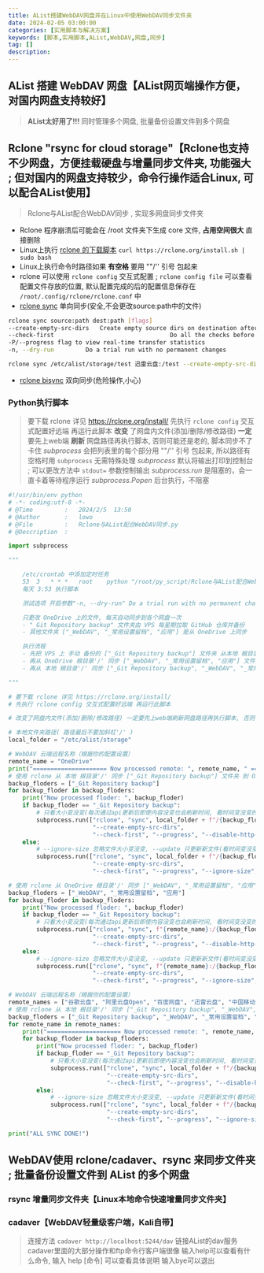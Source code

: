 ```yaml
---
title: AList搭建WebDAV网盘并在Linux中使用WebDAV同步文件夹
date: 2024-02-05 03:00:00
categories: [实用脚本与解决方案]
keywords: [脚本,实用脚本,AList,WebDAV,网盘,同步]
tag: []
description:
---
```

## AList 搭建 WebDAV 网盘【AList网页端操作方便，对国内网盘支持较好】

> **AList太好用了!!!** 同时管理多个网盘, 批量备份设置文件到多个网盘

## Rclone "rsync for cloud storage"【Rclone也支持不少网盘，方便挂载硬盘与增量同步文件夹, 功能强大 ; 但对国内的网盘支持较少，命令行操作适合Linux, 可以配合AList使用】

> Rclone与AList配合WebDAV同步 , 实现多网盘同步文件夹

- Rclone 程序崩溃后可能会在 /root 文件夹下生成 core 文件, **占用空间很大** 直接删除
- Linux上执行 [rclone 的下载脚本](https://rclone.org/install/) ``curl https://rclone.org/install.sh | sudo bash``
- Linux上执行命令时路径如果 **有空格** 要用 ""/'' 引号 包起来
- rclone 可以使用 ``rclone config`` 交互式配置 ; ``rclone config file`` 可以查看配置文件存放的位置, 默认配置完成的后的配置信息保存在 ``/root/.config/rclone/rclone.conf`` 中
- [rclone sync](https://rclone.org/commands/rclone_sync/) 单向同步(安全,不会更改source:path中的文件)

```bash
rclone sync source:path dest:path [flags]
--create-empty-src-dirs   Create empty source dirs on destination after sync
--check-first                                 Do all the checks before starting transfers
-P/--progress flag to view real-time transfer statistics
-n, --dry-run         Do a trial run with no permanent changes

rclone sync /etc/alist/storage/test 迅雷云盘:/test --create-empty-src-dirs --check-first --progress
```

- [rclone bisync](https://rclone.org/commands/rclone_bisync/) 双向同步(危险操作,小心)

### Python执行脚本

> 要下载 rclone 详见 https://rclone.org/install/
> 先执行 ``rclone config`` 交互式配置好远端 再运行此脚本
> **改变** 了网盘内文件(添加/删除/修改路径) **一定** 要先上web端 **刷新** 网盘路径再执行脚本, 否则可能还是老的, 脚本同步不了卡住
> *subprocess* 会把列表里的每个部分用 ""/'' 引号 包起来, 所以路径有空格时用 ``subprocess`` 无需特殊处理
> *subprocess* 默认将输出打印到控制台 ; 可以更改方法中 ``stdout=`` 参数控制输出
> *subprocess.run* 是阻塞的，会一直卡着等待程序运行
> *subprocess.Popen* 后台执行，不阻塞

```python
#!/usr/bin/env python
# -*- coding:utf-8 -*-
# @Time         :   2024/2/5  13:50
# @Author       :   lowo
# @File         :   Rclone与AList配合WebDAV同步.py
# @Description  :

import subprocess

"""

    /etc/crontab 中添加定时任务
    53  3   * * *   root    python "/root/py_script/Rclone与AList配合WebDAV同步.py" >/dev/null 2>&1
    每天 3:53 执行脚本

    测试选项 开启参数"-n, --dry-run" Do a trial run with no permanent changes

    只更改 OneDrive 上的文件, 每天自动同步到各个网盘一次
    - "_Git Repository backup" 文件夹由 VPS 每星期拉取 GitHub 仓库并备份
    - 其他文件夹 ["_WebDAV", "_常用设置留档", "应用"] 是从 OneDrive 上同步

    执行流程
    - 先把 VPS 上 手动 备份的 ["_Git Repository backup"] 文件夹 从本地 根目录'/' 同步到 OneDrive 根目录'/'下
    - 再从 OneDrive 根目录'/' 同步 ["_WebDAV", "_常用设置留档", "应用"] 文件夹 到 本地 根目录'/'下
    - 再从 本地 根目录'/' 同步 ["_Git Repository backup", "_WebDAV", "_常用设置留档", "应用"] 文件夹 到 remote_names 的 "/_同步/" 目录下

"""

# 要下载 rclone 详见 https://rclone.org/install/
# 先执行 rclone config 交互式配置好远端 再运行此脚本

# 改变了网盘内文件(添加/删除/修改路径) 一定要先上web端刷新网盘路径再执行脚本, 否则可能还是老的, 脚本同步不了卡住

# 本地文件夹路径( 路径最后不要加斜杠'/' )
local_folder = "/etc/alist/storage"

# WebDAV 云端远程名称（根据你的配置设置）
remote_name = "OneDrive"
print("===================== Now processed remote: ", remote_name, " =====================")
# 使用 rclone 从 本地 根目录'/' 同步 ["_Git Repository backup"] 文件夹 到 OneDrive 根目录'/'下
backup_floders = ["_Git Repository backup"]
for backup_floder in backup_floders:
    print("Now processed floder: ", backup_floder)
    if backup_floder == "_Git Repository backup":
        # 只看大小变没变(每次通过api更新后即使内容没变也会刷新时间, 看时间变没变的话文件夹内所有文件都会需要传, 浪费上传量)
        subprocess.run(["rclone", "sync", local_folder + f"/{backup_floder}", f"{remote_name}:/{backup_floder}",
                        "--create-empty-src-dirs",
                        "--check-first", "--progress", "--disable-http-keep-alives"])
    else:
        # --ignore-size 忽略文件大小变没变, --update 只更新新文件(看时间变没变), --disable-http-keep-alives 防止长时间连接断开
        subprocess.run(["rclone", "sync", local_folder + f"/{backup_floder}", f"{remote_name}:/{backup_floder}",
                        "--create-empty-src-dirs",
                        "--check-first", "--progress", "--ignore-size", "--update", "--disable-http-keep-alives"])

# 使用 rclone 从 OneDrive 根目录'/' 同步 ["_WebDAV", "_常用设置留档", "应用"] 文件夹 到 本地 根目录'/'下
backup_floders = ["_WebDAV", "_常用设置留档", "应用"]
for backup_floder in backup_floders:
    print("Now processed floder: ", backup_floder)
    if backup_floder == "_Git Repository backup":
        # 只看大小变没变(每次通过api更新后即使内容没变也会刷新时间, 看时间变没变的话文件夹内所有文件都会需要传, 浪费上传量)
        subprocess.run(["rclone", "sync", f"{remote_name}:/{backup_floder}", local_folder + f"/{backup_floder}",
                        "--create-empty-src-dirs",
                        "--check-first", "--progress", "--disable-http-keep-alives"])
    else:
        # --ignore-size 忽略文件大小变没变, --update 只更新新文件(看时间变没变), --disable-http-keep-alives 防止长时间连接断开
        subprocess.run(["rclone", "sync", f"{remote_name}:/{backup_floder}", local_folder + f"/{backup_floder}",
                        "--create-empty-src-dirs",
                        "--check-first", "--progress", "--ignore-size", "--update", "--disable-http-keep-alives"])

# WebDAV 云端远程名称（根据你的配置设置）
remote_names = ["谷歌云盘", "阿里云盘Open", "百度网盘", "迅雷云盘", "中国移动云盘"]  # [, "天翼云盘客户端", "Yandex网盘"]
# 使用 rclone 从 本地 根目录'/' 同步 ["_Git Repository backup", "_WebDAV", "_常用设置留档", "应用"] 文件夹 到 remote_names 的 "/_同步/" 目录下
backup_floders = ["_Git Repository backup", "_WebDAV", "_常用设置留档", "应用"]
for remote_name in remote_names:
    print("===================== Now processed remote: ", remote_name, " =====================")
    for backup_floder in backup_floders:
        print("Now processed floder: ", backup_floder)
        if backup_floder == "_Git Repository backup":
            # 只看大小变没变(每次通过api更新后即使内容没变也会刷新时间, 看时间变没变的话文件夹内所有文件都会需要传, 浪费上传量)
            subprocess.run(["rclone", "sync", local_folder + f"/{backup_floder}", f"{remote_name}:/_同步/{backup_floder}",
                            "--create-empty-src-dirs",
                            "--check-first", "--progress", "--disable-http-keep-alives"])
        else:
            # --ignore-size 忽略文件大小变没变, --update 只更新新文件(看时间变没变), --disable-http-keep-alives 防止长时间连接断开
            subprocess.run(["rclone", "sync", local_folder + f"/{backup_floder}", f"{remote_name}:/_同步/{backup_floder}",
                            "--create-empty-src-dirs",
                            "--check-first", "--progress", "--ignore-size", "--update", "--disable-http-keep-alives"])

print("ALL SYNC DONE!")
```

## WebDAV使用 rclone/cadaver、rsync 来同步文件夹 ; 批量备份设置文件到 AList 的多个网盘

### rsync 增量同步文件夹【Linux本地命令快速增量同步文件夹】

### cadaver【WebDAV轻量级客户端，Kali自带】

> 连接方法 ``cadaver http://localhost:5244/dav`` 链接AList的dav服务
> cadaver里面的大部分操作和ftp命令行客户端很像
> 输入help可以查看有什么命令, 输入 help [命令] 可以查看具体说明
> 输入bye可以退出
